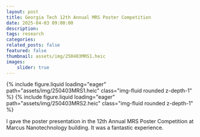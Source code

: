 ```yaml
---
layout: post
title: Georgia Tech 12th Annual MRS Poster Competition 
date: 2025-04-03 09:00:00
description: 
tags: research
categories:
related_posts: false
featured: false
thumbnail: assets/img/250403MRS1.heic
images:
    slider: true
---
```

<swiper-container keyboard="true" navigation="true" pagination="true" pagination-clickable="true" pagination-dynamic-bullets="true" rewind="true">
  <swiper-slide>{% include figure.liquid loading="eager" path="assets/img/250403MRS1.heic" class="img-fluid rounded z-depth-1" %}</swiper-slide>
  <swiper-slide>{% include figure.liquid loading="eager" path="assets/img/250403MRS2.heic" class="img-fluid rounded z-depth-1" %}</swiper-slide>
</swiper-container>

I gave the poster presentation in the 12th Annual MRS Poster Competition at Marcus Nanotechnology building. It was a fantastic experience.